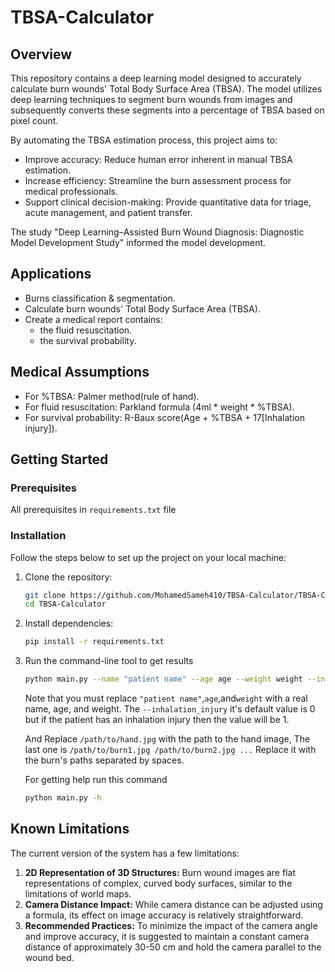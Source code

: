 # TBSA-Calculator
## Overview
This repository contains a deep learning model designed to accurately calculate burn wounds' Total Body Surface Area (TBSA). The model utilizes deep learning techniques to segment burn wounds from images and subsequently converts these segments into a percentage of TBSA based on pixel count.

By automating the TBSA estimation process, this project aims to:

* Improve accuracy: Reduce human error inherent in manual TBSA estimation.
* Increase efficiency: Streamline the burn assessment process for medical professionals.
* Support clinical decision-making: Provide quantitative data for triage, acute management, and patient transfer.

The study "Deep Learning–Assisted Burn Wound Diagnosis: Diagnostic Model Development Study" informed the model development.

## Applications
* Burns classification & segmentation.
* Calculate burn wounds' Total Body Surface Area (TBSA).
* Create a medical report contains:
  * the fluid resuscitation.
  * the survival probability.

## Medical Assumptions
* For %TBSA: Palmer method(rule of hand).
* For fluid resuscitation: Parkland formula (4ml * weight * %TBSA).
* For survival probability: R-Baux score(Age + %TBSA + 17[Inhalation injury]).

## Getting Started

### Prerequisites
All prerequisites in `requirements.txt` file

### Installation
Follow the steps below to set up the project on your local machine:
1. Clone the repository:
   
   ```bash
   git clone https://github.com/MohamedSameh410/TBSA-Calculator/TBSA-Calculator.git
   cd TBSA-Calculator
   ```
2. Install dependencies:
   
   ```bash
   pip install -r requirements.txt
   ```
3. Run the command-line tool to get results

   ```bash
   python main.py --name "patient name" --age age --weight weight --inhalation_injury 0 --hand_image /path/to/hand.jpg --burn_images /path/to/burn1.jpg /path/to/burn2.jpg ...
   ```
   Note that you must replace `"patient name"`,`age`,and`weight` with a real name, age, and weight. The `--inhalation_injury` it's default value is 0 but if the patient has an inhalation injury then the value will be      1.
   
   And Replace `/path/to/hand.jpg` with the path to the hand image, The last one is `/path/to/burn1.jpg /path/to/burn2.jpg ...` Replace it with the burn's paths separated by spaces.

   For getting help run this command
   ```bash
   python main.py -h
   ```
## Known Limitations
The current version of the system has a few limitations:
  1. **2D Representation of 3D Structures:** Burn wound images are flat representations of complex, curved body surfaces, similar to the limitations of world maps.
  2. **Camera Distance Impact:** While camera distance can be adjusted using a formula, its effect on image accuracy is relatively straightforward.
  3. **Recommended Practices:** To minimize the impact of the camera angle and improve accuracy, it is suggested to maintain a constant camera distance of approximately 30-50 cm and hold the camera parallel to the wound bed.
     
